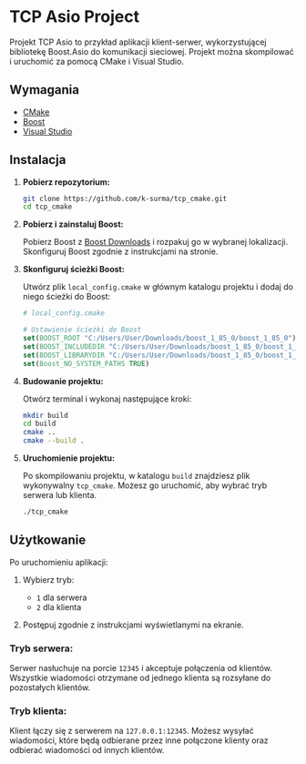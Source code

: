 # TCP Asio Project

Projekt TCP Asio to przykład aplikacji klient-serwer, wykorzystującej bibliotekę Boost.Asio do komunikacji sieciowej. Projekt można skompilować i uruchomić za pomocą CMake i Visual Studio.

## Wymagania

- [CMake](https://cmake.org/download/)
- [Boost](https://www.boost.org/users/download/)
- [Visual Studio](https://visualstudio.microsoft.com/)

## Instalacja

1. **Pobierz repozytorium:**

    ```sh
    git clone https://github.com/k-surma/tcp_cmake.git
    cd tcp_cmake
    ```

2. **Pobierz i zainstaluj Boost:**

    Pobierz Boost z [Boost Downloads](https://www.boost.org/users/download/) i rozpakuj go w wybranej lokalizacji. Skonfiguruj Boost zgodnie z instrukcjami na stronie.

3. **Skonfiguruj ścieżki Boost:**

    Utwórz plik `local_config.cmake` w głównym katalogu projektu i dodaj do niego ścieżki do Boost:

    ```cmake
    # local_config.cmake

    # Ustawienie ścieżki do Boost
    set(BOOST_ROOT "C:/Users/User/Downloads/boost_1_85_0/boost_1_85_0")
    set(BOOST_INCLUDEDIR "C:/Users/User/Downloads/boost_1_85_0/boost_1_85_0")
    set(BOOST_LIBRARYDIR "C:/Users/User/Downloads/boost_1_85_0/boost_1_85_0/stage/lib")
    set(Boost_NO_SYSTEM_PATHS TRUE)
    ```

4. **Budowanie projektu:**

    Otwórz terminal i wykonaj następujące kroki:

    ```sh
    mkdir build
    cd build
    cmake ..
    cmake --build .
    ```

5. **Uruchomienie projektu:**

    Po skompilowaniu projektu, w katalogu `build` znajdziesz plik wykonywalny `tcp_cmake`. Możesz go uruchomić, aby wybrać tryb serwera lub klienta.

    ```sh
    ./tcp_cmake
    ```

## Użytkowanie

Po uruchomieniu aplikacji:

1. Wybierz tryb:
    - `1` dla serwera
    - `2` dla klienta

2. Postępuj zgodnie z instrukcjami wyświetlanymi na ekranie.

### Tryb serwera:

Serwer nasłuchuje na porcie `12345` i akceptuje połączenia od klientów. Wszystkie wiadomości otrzymane od jednego klienta są rozsyłane do pozostałych klientów.

### Tryb klienta:

Klient łączy się z serwerem na `127.0.0.1:12345`. Możesz wysyłać wiadomości, które będą odbierane przez inne połączone klienty oraz odbierać wiadomości od innych klientów.
